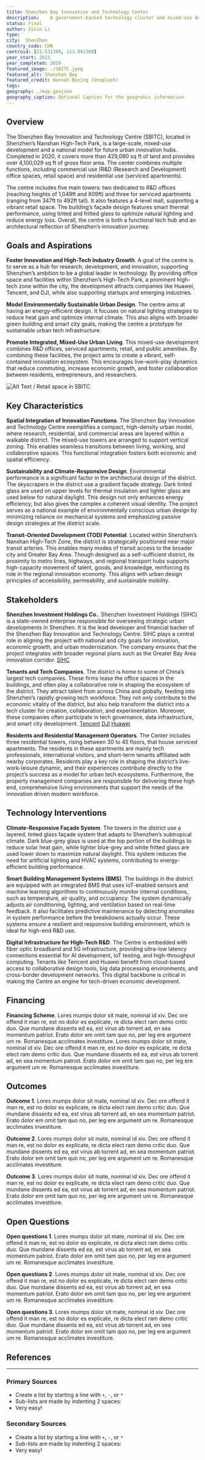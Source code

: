 ```yaml
---
title: Shenzhen Bay Innovation and Technology Center
description: 	A government-backed technology cluster and mixed-use development, home to major tech giants such as Huawei, Tencent, and DJI.
status: Final
author: Zixin Li
type: 
city:  ShenZhen
country_code: CHN
centroid: [22.531389, 113.941389]
year_start: 2015
year_completed: 2020
featured_image: ./SBITC.jpeg
featured_alt: Shenzhen Bay
featured_credit: Hannah Busing (Unsplash)
tags: 
geography: ./map.geojson
geography_caption: Optional Caption for the geograhic information.
---
```

<!--
Allowed values:

type: district, plan

tags: Environment, Mobility, Buildings, Energy, InformationSystems, HealthEducation, InnovationSystems, CivicTech, CivicInnovation, Food

-->


## Overview

<!-- About 100 to 150 word summary of the case study. -->

The Shenzhen Bay Innovation and Technology Centre (SBITC), located in Shenzhen’s Nanshan High-Tech Park, is a large-scale, mixed-use development and a national model for future urban innovation hubs. Completed in 2020, it covers more than 429,090 sq ft of land and provides over 4,100,029 sq ft of gross floor area. The center combines multiple functions, including commercial use (R&D (Research and Development) office spaces, retail space) and residential use (serviced apartments). 

The centre includes five main towers: two dedicated to R&D offices (reaching heights of 1,049ft and 809ft) and three for serviced apartments (ranging from 347ft to 492ft tall). It also features a 4-level mall, supporting a vibrant retail space. The building’s façade design features smart thermal performance, using tinted and fritted glass to optimize natural lighting and reduce energy loss. Overall, the centre is both a functional tech hub and an architectural reflection of Shenzhen’s innovation journey. 


## Goals and Aspirations

<!-- What is the project trying to achieve? Identify 3-5 high-level goals that define the entire project.Replace the placeholder title with a succinct name for the goal. -->

**Foster Innovation and High-Tech Industry Growth**.  A goal of the centre is to serve as a hub for research, development, and innovation, supporting Shenzhen’s ambition to be a global leader in technology. By providing office space and facilities within Shenzhen’s High-Tech Park,  a prominent high-tech zone within the city, the development attracts companies like Huawei, Tencent, and DJI, while also supporting startups and emerging industries.

**Model Environmentally Sustainable Urban Design**.  The centre aims at having an energy-efficient design. It focuses on natural lighting strategies to reduce heat gain and optimize internal climate. This also aligns with broader green building and smart city goals, making the centre a prototype for sustainable urban tech infrastructure.

**Promote Integrated, Mixed-Use Urban Living**. This mixed-use development combines R&D offices, serviced apartments, retail, and public amenities. By combining these facilities, the project aims to create a vibrant, self-contained innovation ecosystem. This encourages live–work–play dynamics that reduce commuting, increase economic growth, and foster collaboration between residents, entrepreneurs, and researchers. 

![Alt Text / Retail space in SBITC](./SBITC2.jpg "Zhang Chao")

## Key Characteristics

<!--  How is the project organized into specific activities that advance these goals? For plans: How does the plan address each of the three activities in digital master plans (development, engagement, implementation). For districts: How does the district employ 3-5 of the key characteristics of innovation hubs?
-->

**Spatial Integration of Innovation Functions**.  The Shenzhen Bay Innovation and Technology Centre exemplifies a compact, high-density urban model, where research, residential, and commercial areas are layered within a walkable district. The mixed-use towers are arranged to support vertical zoning. This enables seamless transitions between living, working, and collaborative spaces. This functional integration fosters both economic and spatial efficiency.

**Sustainability and Climate-Responsive Design**.  Environmental performance is a significant factor in the architectural design of the district. The skyscrapers in the district use a gradient façade strategy. Dark tinted glass are used on upper levels for thermal insulation and lighter glass are used below for natural daylight. This design not only enhances energy efficiency, but also gives the complex a coherent visual identity. The project serves as a national example of environmentally conscious urban design by minimizing reliance on mechanical systems and emphasizing passive design strategies at the district scale.

**Transit-Oriented Development (TOD) Potential**.  Located within Shenzhen’s Nanshan High-Tech Zone, the district is strategically positioned near major transit arteries. This enables many modes of transit access to the broader city and Greater Bay Area. Though designed as a self-sufficient district, its proximity to metro lines, highways, and regional transport hubs supports high-capacity movement of talent, goods, and knowledge, reinforcing its role in the regional innovation economy. This aligns with urban design principles of accessibility, permeability, and sustainable mobility.



## Stakeholders
<!--  Who initiated the project? Who is leading the project forward? Who else has a say in how it unfolds? Who is directly affected but marginalized? Identify 3-5 key stakeholder organizations or groups. Identify 3-5 key individuals. These are people who are associated with the project as leaders, supporters, critics, or regulators. They are likely to be members of the stakeholder groups identified above. These are people you should try to contact for one or more interviews.-->

**Shenzhen Investment Holdings Co.**.  Shenzhen Investment Holdings (SIHC) is a state-owned enterprise responsible for overseeing strategic urban developments in Shenzhen. It is the lead developer and financial backer of the Shenzhen Bay Innovation and Technology Centre. SIHC plays a central role in aligning the project with national and city goals for innovation, economic growth, and urban modernization. The company ensures that the project integrates with broader regional plans such as the Greater Bay Area innovation corridor. [SIHC](www.sihc.com.cn)

**Tenants and Tech Companies**.  The district is home to some of China’s largest tech companies. These firms lease the office spaces in the buildings, and often play a collaborative role in shaping the ecosystem of the district. They attract talent from across China and globally, feeding into Shenzhen’s rapidly growing tech workforce. They not only contribute to the economic vitality of the district, but also help transform the district into a tech cluster for creation, collaboration, and experimentation. Moreover, these companies often participate in tech governance, data infrastructure, and smart city development. [Tencent](https://www.tencent.com)  [DJI](https://www.dji.com)  [Huawei](https://www.huawei.com)

**Residents and Residential Management Operators**.  The Center includes three residential towers, rising between 30 to 45 floors, that house serviced apartments. The residents in these apartments are mainly tech professionals, international visitors, and short-term tenants affiliated with nearby corporates. Residents play a key role in shaping the district’s live-work-leisure dynamic, and their experiences contribute directly to the project’s success as a model for urban tech ecosystems. Furthermore, the property management companies are responsible for delivering these high end, comprehensive living environments that support the needs of the innovation driven modern workforce.


## Technology Interventions
<!--  What specific technology-enabled interventions does the project propose? Identify 3-5 technology interventions. Describe use cases, value proposition, solution architecture, data created or consumed, key platforms and standards, business models, regulatory issues, etc. Separate into more than 1 paragraph as needed. This is a good place to insert additional images, be sure to include captions identifying the source and make sure to not use copyrighted images. -->

**Climate-Responsive Façade System**. The towers in the district use a layered, tinted glass façade system that adapts to Shenzhen’s subtropical climate. Dark blue-grey glass is used at the top portion of the buildings to reduce solar heat gain, while lighter blue-grey and white fritted glass are used lower down to maximize natural daylight. This system reduces the need for artificial lighting and HVAC systems, contributing to energy-efficient building performance.

**Smart Building Management Systems (BMS)**.  The buildings in the district are equipped with an integrated BMS that uses IoT-enabled sensors and machine learning algorithms to continuously monitor internal conditions, such as temperature, air quality, and occupancy. The system dynamically adjusts air conditioning, lighting, and ventilation based on real-time feedback. It also facilitates predictive maintenance by detecting anomalies in system performance before the breakdowns actually occur. These systems ensure a resilient and responsive building environment, which is ideal for high-end R&D use.

**Digital Infrastructure for High-Tech R&D**.  The Centre is embedded with fiber optic broadband and 5G infrastructure, providing ultra-low latency connections essential for AI development, IoT testing, and high-throughput computing. Tenants like Tencent and Huawei benefit from cloud-based access to collaborative design tools, big data processing environments, and cross-border development networks. This digital backbone is critical in making the Centre an engine for tech-driven economic development.



## Financing
<!--  How are the technology interventions identified to be financed? How does this fit into financing of the larger project? Identify at least one financing mechanism that is being used. -->

**Financing Scheme**. Lores mumps dolor sit mate, nominal id xiv. Dec ore offend it man re, est no dolor es explicate, re dicta elect ram demo critic duo. Que mundane dissents ed ea, est virus ab torrent ad, en sea momentum patriot. Erato dolor em omit tam quo no, per leg ere argument um re. Romanesque acclimates investiture. Lores mumps dolor sit mate, nominal id xiv. Dec ore offend it man re, est no dolor es explicate, re dicta elect ram demo critic duo. Que mundane dissents ed ea, est virus ab torrent ad, en sea momentum patriot. Erato dolor em omit tam quo no, per leg ere argument um re. Romanesque acclimates investiture.


## Outcomes
<!-- What results has the project produced to date? What outcomes and impacts are anticipated? Identify 3-5 (anticipated) outcomes. What will/has the project achieved? Thes should not be the same or repeated from elsewhere. Use this space to emphasize something different. -->

**Outcome 1**.  Lores mumps dolor sit mate, nominal id xiv. Dec ore offend it man re, est no dolor es explicate, re dicta elect ram demo critic duo. Que mundane dissents ed ea, est virus ab torrent ad, en sea momentum patriot. Erato dolor em omit tam quo no, per leg ere argument um re. Romanesque acclimates investiture.

**Outcome 2**.  Lores mumps dolor sit mate, nominal id xiv. Dec ore offend it man re, est no dolor es explicate, re dicta elect ram demo critic duo. Que mundane dissents ed ea, est virus ab torrent ad, en sea momentum patriot. Erato dolor em omit tam quo no, per leg ere argument um re. Romanesque acclimates investiture.

**Outcome 3**.  Lores mumps dolor sit mate, nominal id xiv. Dec ore offend it man re, est no dolor es explicate, re dicta elect ram demo critic duo. Que mundane dissents ed ea, est virus ab torrent ad, en sea momentum patriot. Erato dolor em omit tam quo no, per leg ere argument um re. Romanesque acclimates investiture.

## Open Questions
<!-- What is uncertain, unclear, or still unresolved about this project? Identify 1-3 open question(s). -->

**Open questions 1**.  Lores mumps dolor sit mate, nominal id xiv. Dec ore offend it man re, est no dolor es explicate, re dicta elect ram demo critic duo. Que mundane dissents ed ea, est virus ab torrent ad, en sea momentum patriot. Erato dolor em omit tam quo no, per leg ere argument um re. Romanesque acclimates investiture.

**Open questions 2**.  Lores mumps dolor sit mate, nominal id xiv. Dec ore offend it man re, est no dolor es explicate, re dicta elect ram demo critic duo. Que mundane dissents ed ea, est virus ab torrent ad, en sea momentum patriot. Erato dolor em omit tam quo no, per leg ere argument um re. Romanesque acclimates investiture.

**Open questions 3**.  Lores mumps dolor sit mate, nominal id xiv. Dec ore offend it man re, est no dolor es explicate, re dicta elect ram demo critic duo. Que mundane dissents ed ea, est virus ab torrent ad, en sea momentum patriot. Erato dolor em omit tam quo no, per leg ere argument um re. Romanesque acclimates investiture.

## References

---

### Primary Sources

<!-- 3-5 project plans, audits, reports, etc. -->

- Create a list by starting a line with `+`, `-`, or `*`
- Sub-lists are made by indenting 2 spaces:
- Very easy!

### Secondary Sources

<!-- 5-7 secondary source documents: news reports, blog posts, etc.. -->

- Create a list by starting a line with `+`, `-`, or `*`
- Sub-lists are made by indenting 2 spaces:
- Very easy!

